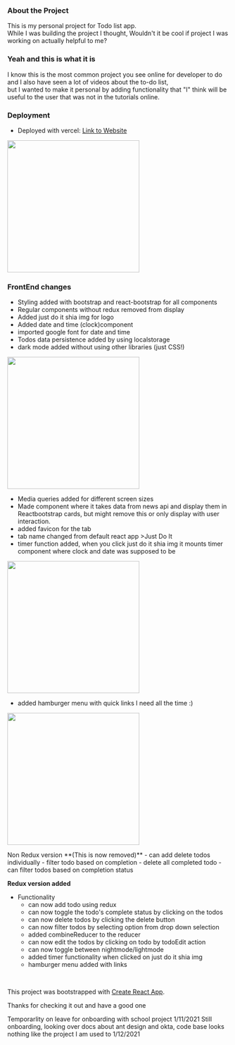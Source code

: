 
### About the Project
This is my personal project for Todo list app.<br/>
While I was building the project I thought, Wouldn't it be cool if project I was working on actually helpful to me?
### Yeah and this is what it is
I know this is the most common project you see online for developer to do and I also have seen a lot of videos about the to-do list,<br/>
but I wanted to make it personal by adding functionality that "I" think will be useful to the user that was not in the tutorials online.

### Deployment

- Deployed with vercel: [Link to Website](https://todo-app-ten-smoky.vercel.app/)
<p align="left">
<img  src="https://user-images.githubusercontent.com/87157585/147978196-85b9cf18-bd01-4f3f-9b61-a06c8cbc45d3.png" width="300">
</p>

### FrontEnd changes

 - Styling added with bootstrap and react-bootstrap for all components
 - Regular components without redux removed from display 
 - Added just do it shia img for logo
 - Added date and time (clock)component
 - imported google font for date and time
 - Todos data persistence added by using localstorage
 - dark mode added without using other libraries (just CSS!)
<p align="left"> 
    <img  src="https://user-images.githubusercontent.com/87157585/147982392-b4db25ac-2e87-437d-84c1-74791f3837ed.gif" width="300">
</p>

 - Media queries added for different screen sizes
 - Made component where it takes data from news api and display them in Reactbootstrap cards, but might remove this or only display with user interaction.
 - added favicon for the tab
 - tab name changed from default react app >Just Do It
 - timer function added, when you click just do it shia img it mounts timer component where clock and date was supposed to be
 <p align="left"> 
    <img  src="https://user-images.githubusercontent.com/87157585/148712489-bd3ddb3c-a978-4fd7-8a0c-c7e0780bf84e.gif" width="300">
 </p>
 
 - added hamburger menu with quick links I need all the time :)
  <p align="left"> 
    <img  src="https://user-images.githubusercontent.com/87157585/150725865-d9698b92-0040-4fae-9fba-7463f046e33b.gif" width="300"> 
 </p>
Non Redux version 
**(This is now removed)**
- can add delete todos individually
- filter todo based on completion
- delete all completed todo
- can filter todos based on completion status



**Redux version added<br/>**
- Functionality
  - can now add todo using redux
  - can now toggle the todo's complete status by clicking on the todos
  - can now delete todos by clicking the delete button
  - can now filter todos by selecting option from drop down selection
  - added combineReducer to the reducer
  - can now edit the todos by clicking on todo by todoEdit action
  - can now toggle between nightmode/lightmode
  - added timer functionality when clicked on just do it shia img
  - hamburger menu added with links
<br/>




This project was bootstrapped with [Create React App](https://github.com/facebook/create-react-app).

Thanks for checking it out and have a good one

Temporarlity on leave for onboarding with school project 1/11/2021
Still onboarding, looking over docs about ant design and okta, code base looks nothing like the project I am used to 1/12/2021
